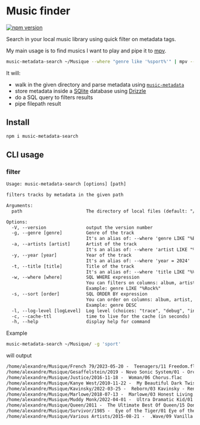 # Music finder

[![npm version](https://badge.fury.io/js/music-metadata-search.svg)](https://badge.fury.io/js/music-metadata-search)

Search in your local music library using quick filter on metadata tags.

My main usage is to find musics I want to play and pipe it to [mpv](https://mpv.io/).

```sh
music-metadata-search ~/Musique --where "genre like '%sport%'" | mpv --playlist=-
```

It will:

- walk in the given directory and parse metadata using [`music-metadata`](https://github.com/borewit/music-metadata)
- store metadata inside a [SQlite](https://www.sqlite.org/) database using [Drizzle](https://github.com/drizzle-team/drizzle-orm)
- do a SQL query to filters results
- pipe filepath result

## Install

```sh
npm i music-metadata-search
```

## CLI usage

### filter

```txt
Usage: music-metadata-search [options] [path]

filters tracks by metadata in the given path

Arguments:
  path                        The directory of local files (default: "/home/alexandre/github/madeindjs/music-playlist-generator")

Options:
  -V, --version               output the version number
  -g, --genre [genre]         Genre of the track
                              It's an alias of: --where 'genre LIKE "%Electro%"'
  -a, --artists [artist]      Artist of the track
                              It's an alias of: --where 'artist LIKE "%Daft%"'
  -y, --year [year]           Year of the track
                              It's an alias of: --where 'year = 2024'
  -t, --title [title]         Title of the track
                              It's an alias of: --where 'title LIKE "%Verdis%"'
  -w, --where [where]         SQL WHERE expression
                              You can filters on columns: album, artist, title, genre, year
                              Example: genre LIKE "%Rock%"
  -s, --sort [order]          SQL ORDER BY expression
                              You can order on columns: album, artist, title, genre, year.
                              Example: genre DESC
  -l, --log-level [logLevel]  Log level (choices: "trace", "debug", "info", "warn", "error", "fatal", default: "fatal")
  -c, --cache-ttl             time to live for the cache (in seconds)
  -h, --help                  display help for command
```

Example

```sh
music-metadata-search ~/Musique/ -g 'sport'
```

will output

```txt
/home/alexandre/Musique/French 79/2023-05-20 -  Teenagers/11 Freedom.flac
/home/alexandre/Musique/Gesaffelstein/2019 - Novo Sonic System/01 - Orck.flac
/home/alexandre/Musique/Justice/2016-11-18 -  Woman/06 Chorus.flac
/home/alexandre/Musique/Kanye West/2010-11-22 -  My Beautiful Dark Twisted Fantasy/03 Kanye West - Power.flac
/home/alexandre/Musique/Kavinsky/2022-03-25 -  Reborn/03 Kavinsky - Renegade (feat. Cautious Clay).flac
/home/alexandre/Musique/Marlowe/2018-07-13 -  Marlowe/03 Honest Living.flac
/home/alexandre/Musique/Muddy Monk/2022-04-01 -  Ultra Dramatic Kid/01 Intro.flac
/home/alexandre/Musique/Queen/2011 -  The Ultimate Best Of Queen/15 Don’t Stop Me Now.mp3
/home/alexandre/Musique/Survivor/1985 -  Eye of the Tiger/01 Eye of the Tiger.mp3
/home/alexandre/Musique/Various Artists/2015-08-21 -  .Wave/09 Vanilla - Shutterbugg.mp3
```
